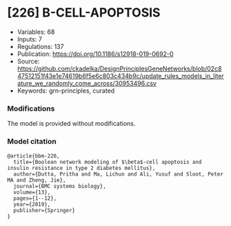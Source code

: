 # \[226\] B-CELL-APOPTOSIS

 - Variables: 68
 - Inputs: 7
 - Regulations: 137
 - Publication: https://doi.org/10.1186/s12918-019-0692-0
 - Source: https://github.com/ckadelka/DesignPrinciplesGeneNetworks/blob/02c847512151f43e1e74619b6f5e6c803c434b9c/update_rules_models_in_literature_we_randomly_come_across/30953496.csv
 - Keywords: grn-principles, curated


### Modifications

The model is provided without modifications.

### Model citation

```
@article{bbm-226,
  title={Boolean network modeling of $\beta$-cell apoptosis and insulin resistance in type 2 diabetes mellitus},
  author={Dutta, Pritha and Ma, Lichun and Ali, Yusuf and Sloot, Peter MA and Zheng, Jie},
  journal={BMC systems biology},
  volume={13},
  pages={1--12},
  year={2019},
  publisher={Springer}
}
```

